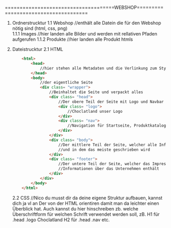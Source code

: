 =====================================WEBSHOP=====================================

1. Ordnerstrucktur
    1.1 Webshop //enthält alle Datein die für den Webshop nötig sind (html, css, png)<br>
        1.1.1 Images //hier landen alle Bilder und werden mit rellativen Pfaden aufgerufen
        1.1.2 Produkte //hier landen alle Produkt htmls

2. Dateistrucktur
    2.1 HTML
    ```html
        <html>
            <head>
                //hier stehen alle Metadaten und die Verlinkung zum Stylesheet (design.css)
            </head>
            <body>
                //der eigentliche Seite
                <div class= "wrapper">
                    //Beinhaltet die Seite und verpackt alles
                    <div class= "head">
                        //Der obere Teil der Seite mit Logo und Navbar
                        <div class= "logo">
                            //Choclatland unser Logo
                        </div>
                        <div class= "nav">
                            //Navigation für Startseite, Produktkatalog
                        </div>
                    </div>
                    <div class= "body">
                        //Der mittlere Teil der Seite, welcher alle Informationen besitzt
                        //und in dem das meiste geschrieben wird
                    </div>
                    <div class= "footer">
                        //Der untere Teil der Seite, welcher das Impressum und andere
                        //Informationen über das Unternehmen enthält
                    </div>
                </div>
            </body>
        </html>
    ```
    2.2 CSS
        //Nico du musst dir da deine eigene Struktur aufbauen, kannst dich ja vl an Der von der HTML orientiren damit man da leichter einen Überblick hat. Auch kannst du hier hinschreiben zb. welche Überschriftform für welchen Schrift verwendet werden soll, zB. H1 für .head .logo Choclatland
            H2 für .head .nav 
            etc.
            
        
